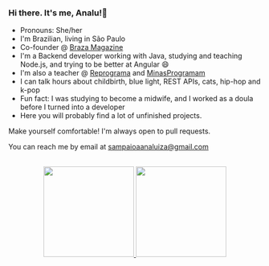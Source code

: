 ### Hi there. It's me, Analu!👋  

<!--
**analuizasampaio/analuizasampaio** is a ✨ _special_ ✨ repository because its `README.md` (this file) appears on your GitHub profile.

Here are some ideas to get you started:

- 🔭 I’m currently working on ...
- 🌱 I’m currently learning ...
- 👯 I’m looking to collaborate on ...
- 🤔 I’m looking for help with ...
- 💬 Ask me about ...
- 📫 How to reach me: ...
- 😄 Pronouns: ...
- ⚡ Fun fact: ...
-->
 

  <div>
    <ul>
      <li>Pronouns: She/her</li>
      <li>I'm Brazilian, living in São Paulo</li>
      <li>Co-founder @ <a href="https://brasamag.com.br/"> Braza Magazine </a> </li>
      <li>I'm a Backend developer working with Java, studying and teaching Node.js, and trying to be better at Angular 😄</li>
      <li>I'm also a teacher @ <a href="https://github.com/reprograma"> Reprograma</a> and  <a href="https://github.com/minasprogramam">MinasProgramam</a> </li>
      <li>I can talk hours about childbirth, blue light, REST APIs, cats, hip-hop and k-pop </li>
      <li>Fun fact: I was studying to become a midwife, and I worked as a doula before I turned into a developer</li>
      <li>Here you will probably find a lot of unfinished projects.</li>
    </ul>
  </div>
Make yourself comfortable! I'm always open to pull requests.

You can reach me by email at sampaioaanaluiza@gmail.com

<br/>

<div align="center">
  <a href="https://github.com/analuizasampaio">
  <img height="180em" src="https://github-readme-stats.vercel.app/api?username=analuizasampaio&show_icons=true&theme=moltack&include_all_commits=true&count_private=true"/>
  <img height="180em" src="https://github-readme-stats.vercel.app/api/top-langs/?username=analuizasampaio&layout=compact&langs_count=7&theme=moltack"/>
</div>
